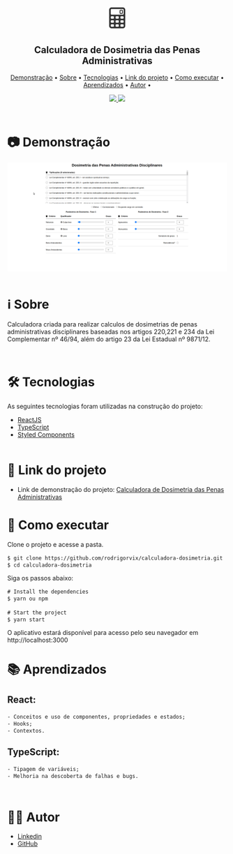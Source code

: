<h1 align="center">
    <img src="./src/assets/calculator-icon.png" alt="Ícone de Calculadora"/>
</h1>

<h2 align="center"> 
	  Calculadora de Dosimetria das Penas Administrativas
</h2>

<p align="center">
 <a href="#📷-demonstração">Demonstração</a> •
 <a href="#ℹ️-sobre">Sobre</a> • 
 <a href="#🛠-tecnologias">Tecnologias</a> • 
 <a href="#🔗-link-do-projeto">Link do projeto</a> • 
 <a href="#🚀-como-executar">Como executar</a> •
 <a href="#📚-aprendizados">Aprendizados</a> • 
 <a href="#👨‍💻-autor">Autor</a> • 
 
</p>

<p align="center">
  <a href="https://www.linkedin.com/in/rodrigovitoriense/">
<img src="https://img.shields.io/static/v1?label=DEVELOPER&message=RODRIGOVITORIENSE&color=7159c1&style=for-the-badge&logo="/>
</a>
<img src="https://img.shields.io/static/v1?label=LICENSE&message=MIT&color=7159c1&style=for-the-badge&logo="/>
</p><br>

# 📷 Demonstração

<img src="./src/assets/preview.gif" style="margin:auto; display:flex; justify-content:center;" alt="Demonstração da aplicação.">


<br>

# ℹ️ Sobre

<p>
Calculadora criada para realizar calculos de dosimetrias de penas administrativas disciplinares baseadas nos artigos 220,221 e 234 da Lei Complementar nº 46/94, além do artigo 23 da Lei Estadual nº 9871/12.
</p>
  <br>

# 🛠 Tecnologias

As seguintes tecnologias foram utilizadas na construção do projeto:

- [ReactJS](https://reactjs.org/)
- [TypeScript](https://www.typescriptlang.org/)
- [Styled Components](https://styled-components.com/)
  <br><br>

# 🔗 Link do projeto

- Link de demonstração do projeto: [Calculadora de Dosimetria das Penas Administrativas](https://calculadora-dosimetria.vercel.app/)
  <br>

# 🚀 Como executar

Clone o projeto e acesse a pasta.

```
$ git clone https://github.com/rodrigorvix/calculadora-dosimetria.git
$ cd calculadora-dosimetria
```

Siga os passos abaixo:

```
# Install the dependencies
$ yarn ou npm

# Start the project
$ yarn start
```

O aplicativo estará disponível para acesso pelo seu navegador em http://localhost:3000
 <br>

# 📚 Aprendizados
 

 ## React:
    - Conceitos e uso de componentes, propriedades e estados;
    - Hooks;
    - Contextos.

 ## TypeScript:
    - Tipagem de variáveis;
    - Melhoria na descoberta de falhas e bugs.
  
  <br>
  
# 👨‍💻 Autor

- [Linkedin](https://www.linkedin.com/in/rodrigovitoriense/)
- [GitHub](https://github.com/rodrigorvix)
  <br>


